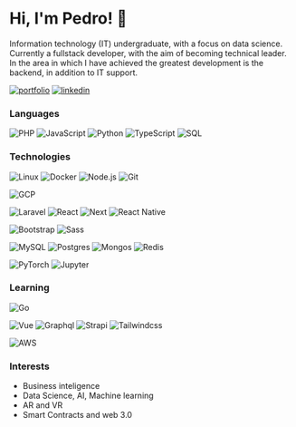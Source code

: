 
# Hi, I'm Pedro! 👋

Information technology (IT) undergraduate, with a focus on data science. Currently a fullstack developer, with the aim of becoming technical leader. In the area in which I have achieved the greatest development is the backend, in addition to IT support.

[![portfolio](https://img.shields.io/badge/my_portfolio-000?style=for-the-badge&logo=ko-fi&logoColor=white)](https://pedroaltamirano.bss.design/)
[![linkedin](https://img.shields.io/badge/linkedin-0A66C2?style=for-the-badge&logo=linkedin&logoColor=white)](https://www.linkedin.com/in/pedro-altamirano/)
### Languages

![PHP](https://img.shields.io/badge/-PHP-000?&logo=php)
![JavaScript](https://img.shields.io/badge/-JavaScript-000?&logo=JavaScript)
![Python](https://img.shields.io/badge/-Python-000?&logo=Python)
![TypeScript](https://img.shields.io/badge/-TypeScript-000?&logo=TypeScript)
![SQL](https://img.shields.io/badge/-SQL-000?&logo=MySQL)

### Technologies

![Linux](https://img.shields.io/badge/-Linux-000?&logo=Linux)
![Docker](https://img.shields.io/badge/-Docker-000?&logo=Docker)
![Node.js](https://img.shields.io/badge/-Node.js-000?&logo=node.js)
![Git](https://img.shields.io/badge/-Git-000?&logo=Git)

![GCP](https://img.shields.io/badge/-GCP-000?&logo=GoogleCloud)

![Laravel](https://img.shields.io/badge/-Laravel-000?&logo=Laravel)
![React](https://img.shields.io/badge/-React-000?&logo=React)
![Next](https://img.shields.io/badge/-Next-000?&logo=Next.js)
![React Native](https://img.shields.io/badge/-React_Native-000?&logo=React)

![Bootstrap](https://img.shields.io/badge/-Bootstrap-000?&logo=Bootstrap)
![Sass](https://img.shields.io/badge/-Sass-000?&logo=Sass)

![MySQL](https://img.shields.io/badge/-MySQL-000?&logo=MySQL)
![Postgres](https://img.shields.io/badge/-Postgresql-000?&logo=Postgresql)
![Mongos](https://img.shields.io/badge/-Mongodb-000?&logo=Mongodb)
![Redis](https://img.shields.io/badge/-Redis-000?&logo=Redis)

![PyTorch](https://img.shields.io/badge/-PyTorch-000?&logo=PyTorch)
![Jupyter](https://img.shields.io/badge/-Jupyter-000?&logo=Jupyter)

### Learning
![Go](https://img.shields.io/badge/-Go-000?&logo=Go)

![Vue](https://img.shields.io/badge/-Vue-000?&logo=Vue.js)
![Graphql](https://img.shields.io/badge/-Graphql-000?&logo=Graphql)
![Strapi](https://img.shields.io/badge/-Strapi-000?&logo=Strapi)
![Tailwindcss](https://img.shields.io/badge/-Tailwindcss-000?&logo=Tailwindcss)

![AWS](https://img.shields.io/badge/-AWS-000?&logo=AmazonAWS)

### Interests
- Business inteligence
- Data Science, AI, Machine learning
- AR and VR
- Smart Contracts and web 3.0
